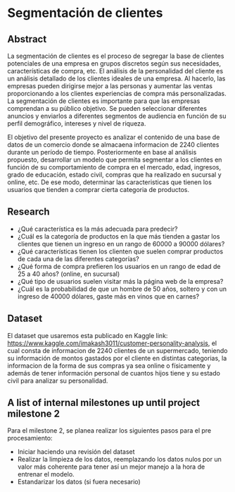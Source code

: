 # Segmentación de clientes
## Abstract
La segmentación de clientes es el proceso de segregar la base de clientes potenciales de una empresa en grupos discretos según sus necesidades, características de compra, etc. El análisis de la personalidad del cliente es un análisis detallado de los clientes ideales de una empresa. Al hacerlo, las empresas pueden dirigirse mejor a las personas y aumentar las ventas proporcionando a los clientes experiencias de compra más personalizadas. La segmentación de clientes es importante para que las empresas comprendan a su público objetivo. Se pueden seleccionar diferentes anuncios y enviarlos a diferentes segmentos de audiencia en función de su perfil demográfico, intereses y nivel de riqueza.

El objetivo del presente proyecto es analizar el contenido de una base de datos de un comercio donde se almacaena informacion de 2240 clientes durante un período de tiempo. Posteriormente en base al análisis propuesto, desarrollar un modelo que permita segmentar a los clientes en función de su comportamiento de compra en el mercado, edad, ingresos, grado de educación, estado civil, compras que ha realizado en sucursal y online, etc. De ese modo, determinar las caracteristicas que tienen los usuarios que tienden a comprar cierta categoria de productos.
## Research 
- ¿Qué característica es la más adecuada para predecir? 
- ¿Cuál es la categoría de productos en la que más tienden a gastar los clientes que tienen un ingreso en un rango de 60000 a 90000 dólares?
- ¿Qué características tienen los clienten que suelen comprar productos de cada una de las diferentes categorías?
- ¿Qué forma de compra prefieren los usuarios en un rango de edad de 25 a 40 años? (online, en sucursal)
- ¿Qué tipo de usuarios suelen visitar más la página web de la empresa?
- ¿Cuál es la probabilidad de que un hombre de 50 años, soltero y con un ingreso de 40000 dólares, gaste más en vinos que en carnes?

## Dataset
El dataset que usaremos esta publicado en Kaggle link: https://www.kaggle.com/imakash3011/customer-personality-analysis, el cual consta de informacion de 2240 clientes de un supermercado, teniendo su información de montos gastados por el cliente en distintas categorias, la informacion de la forma de sus compras ya sea online o físicamente y además de tener información personal de cuantos hijos tiene y su estado civil para analizar su personalidad.

## A list of internal milestones up until project milestone 2
Para el milestone 2, se planea realizar los siguientes pasos para el pre procesamiento:
- Iniciar haciendo una revisión del dataset
- Realizar la limpieza de los datos, reemplazando los datos nulos por un valor más coherente para tener así un mejor manejo a la hora de entrenar el modelo.
- Estandarizar los datos (si fuera necesario)

